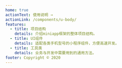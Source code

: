 ```yaml
---
home: true
actionText: 使用说明 →
actionLink: /components/u-body/
features:
  - title: 项目结构
    details: 介绍miniapp框架的整体项目结构。
  - title: UI组件
    details: 适配各类手机型号的小程序组件，方便高速开发。
  - title: 工具类
    details: 业务与开发中需要用到的通用方法。
footer: Copyright © 2020
---
```


